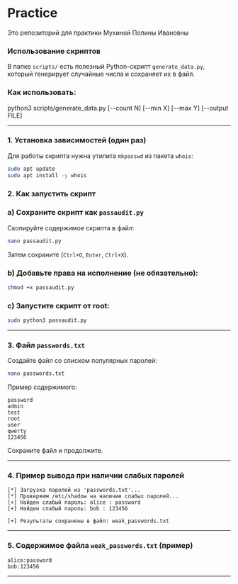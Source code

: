 # Practice
Это репозиторий для практики Мухиной Полины Ивановны

### Использование скриптов

В папке `scripts/` есть полезный Python-скрипт `generate_data.py`, который генерирует случайные числа и сохраняет их в файл.

### Как использовать:
python3 scripts/generate_data.py [--count N] [--min X] [--max Y] [--output FILE]


---

### 1. Установка зависимостей (один раз)

Для работы скрипта нужна утилита `mkpasswd` из пакета `whois`:

```bash
sudo apt update
sudo apt install -y whois
```

### 2. Как запустить скрипт

### a) Сохраните скрипт как `passaudit.py`

Скопируйте содержимое скрипта в файл:

```bash
nano passaudit.py
```

Затем сохраните (`Ctrl+O`, `Enter`, `Ctrl+X`).

### b) Добавьте права на исполнение (не обязательно):

```bash
chmod +x passaudit.py
```

### c) Запустите скрипт от root:

```bash
sudo python3 passaudit.py
```

---

### 3. Файл `passwords.txt`

Создайте файл со списком популярных паролей:

```bash
nano passwords.txt
```

Пример содержимого:

```
password
admin
test
root
user
qwerty
123456
```

Сохраните файл и продолжите.

---

### 4. Пример вывода при наличии слабых паролей

```
[*] Загрузка паролей из 'passwords.txt'...
[*] Проверяем /etc/shadow на наличие слабых паролей...
[+] Найден слабый пароль: alice : password
[+] Найден слабый пароль: bob : 123456

[+] Результаты сохранены в файл: weak_passwords.txt
```

---

### 5. Содержимое файла `weak_passwords.txt` (пример)

```
alice:password
bob:123456
```

---








